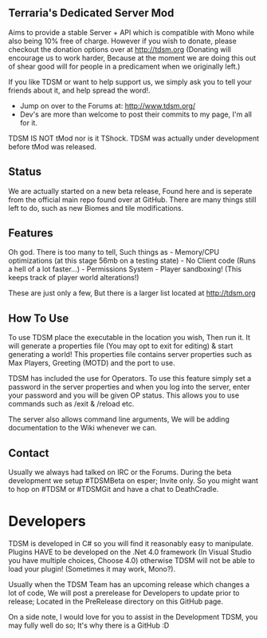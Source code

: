 Terraria's Dedicated Server Mod
-------------

Aims to provide a stable Server + API which is compatible with Mono while also being 10% free of charge. However if you wish to donate, please checkout the donation options over at http://tdsm.org
(Donating will encourage us to work harder, Because at the moment we are doing this out of shear good will for people in a predicament when we originally left.)

If you like TDSM or want to help support us, we simply ask you to tell your friends about it, and help spread the word!.

* Jump on over to the Forums at: http://www.tdsm.org/
* Dev's are more than welcome to post their commits to my page, I'm all for it. 


TDSM IS NOT tMod nor is it TShock. TDSM was actually under development before tMod was released.

Status
-------------
We are actually started on a new beta release, Found here and is seperate from the official main repo found over at GitHub.
There are many things still left to do, such as new Biomes and tile modifications.

Features
-------------
Oh god. There is too many to tell, Such things as 
	- Memory/CPU optimizations (at this stage 56mb on a testing state)
	- No Client code (Runs a hell of a lot faster...)
	- Permissions System
	- Player sandboxing! (This keeps track of player world alterations!)
	
These are just only a few, But there is a larger list located at http://tdsm.org


How To Use
-------------
To use TDSM place the executable in the location you wish, Then run it. It will generate a properties file (You may opt to exit for editing) & start generating a world!
This properties file contains server properties such as Max Players, Greeting (MOTD) and the port to use.

TDSM has included the use for Operators. To use this feature simply set a password in the server properties and when you log into the server, enter your password and you will be given OP status. This allows you to use commands such as /exit & /reload etc.

The server also allows command line arguments, We will be adding documentation to the Wiki whenever we can.

Contact
-------------
Usually we always had talked on IRC or the Forums.
During the beta development we setup #TDSMBeta on esper; Invite only. So you might want to hop on #TDSM or #TDSMGit and have a chat to DeathCradle.


Developers
=============
TDSM is developed in C# so you will find it reasonably easy to manipulate.
Plugins HAVE to be developed on the .Net 4.0 framework (In Visual Studio you have multiple choices, Choose 4.0) otherwise TDSM will not be able to load your plugin! (Sometimes it may work, Mono?).

Usually when the TDSM Team has an upcoming release which changes a lot of code, We will post a prerelease for Developers to update prior to release; Located in the PreRelease directory on this GitHub page.

On a side note, 
I would love for you to assist in the Development TDSM, you may fully well do so; It's why there is a GitHub :D


